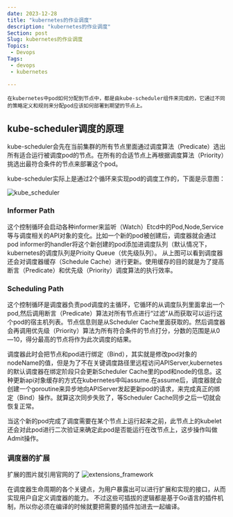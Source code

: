 ```yaml
---
date: 2023-12-28
title: "kubernetes的作业调度"
description: "kubernetes的作业调度"
Section: post
Slug: kubernetes的作业调度
Topics:
 - Devops
Tags:
 - devops
 - kubernetes

---
```


    在kubernetes中pod如何分配到节点中，都是由kube-scheduler组件来完成的，它通过不同的策略定义和规则来分配pod应该如何部署到期望的节点上。

<!--more-->

## kube-scheduler调度的原理

kube-scheduler会先在当前集群的所有节点里面通过调度算法（Predicate）选出所有适合运行被调度pod的节点。在所有的合适节点上再根据调度算法（Priority）挑选出最符合条件的节点来部署这个pod。

kube-scheduler实际上是通过2个循环来实现pod的调度工作的，下面是示意图：

![kube_scheduler](https://res.cloudinary.com/xinta/image/upload/v1703741725/blogimage/k8s_scheduler_cycle.png)

### Informer Path

这个控制循环会启动各种informer来监听（Watch）Etcd中的Pod,Node,Service等与调度相关的API对象的变化。比如一个新的pod被创建后，调度器就会通过pod informer的handler将这个新创建的pod添加进调度队列（默认情况下，kubernetes的调度队列是Prioity Queue（优先级队列）。
从上图可以看到调度器还会对调度器缓存（Schedule Cache）进行更新。使用缓存的目的就是为了提高断言（Predicate）和优先级（Priority）调度算法的执行效率。

### Scheduling Path

这个控制循环是调度器负责pod调度的主循环，它循环的从调度队列里面拿出一个pod,然后调用断言（Predicate）算法对所有节点进行“过滤”从而获取可以运行这个pod的宿主机列表。节点信息则是从Scheduler Cache里面获取的。然后调度器会再调用优先级（Priority）算法为所有符合条件的节点打分，分数的范围是从0—10，得分最高的节点将作为此次调度的结果。

调度器此时会把节点和pod进行绑定（Bind），其实就是修改pod对象的nodeName的值，但是为了不在关键调度路径里远程访问APIServer,kubernetes的默认调度器在绑定阶段只会更新Scheduler Cache里的pod和node的信息。这种更新api对象缓存的方式在kubernetes中叫assume.在assume后，调度器就会创建一个goroutine来异步地向APIServer发起更新pod的请求，来完成真正的绑定（Bind）操作。就算这次同步失败了，等Scheduler Cache同步之后一切就会恢复正常。

当这个新的pod完成了调度需要在某个节点上运行起来之前，此节点上的kubelet还会对此pod进行二次验证来确定此pod是否能运行在改节点上，这步操作叫做Admit操作。

### 调度器的扩展

扩展的图片就引用官网的了
![extensions_framework](https://kubernetes.io/images/docs/scheduling-framework-extensions.png)

在调度器生命周期的各个关键点，为用户暴露出可以进行扩展和实现的接口，从而实现用户自定义调度器的能力。
不过这些可插拔的逻辑都是基于Go语言的插件机制，所以你必须在编译的时候就要把需要的插件加进去一起编译。
